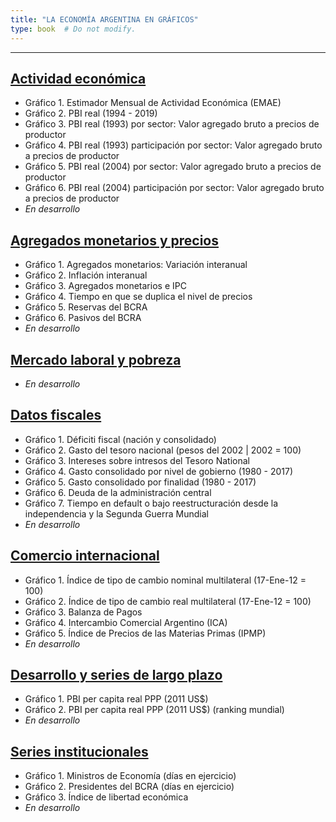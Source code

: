 ```yaml
---
title: "LA ECONOMÍA ARGENTINA EN GRÁFICOS"
type: book  # Do not modify.
---
```


---

## [Actividad económica](https://www.elhubeconomico.com/graficos/01_actividad_economica/)

* Gráfico 1. Estimador Mensual de Actividad Económica (EMAE)
* Gráfico 2. PBI real (1994 - 2019)
* Gráfico 3. PBI real (1993) por sector: Valor agregado bruto a precios de productor
* Gráfico 4. PBI real (1993) participación por sector: Valor agregado bruto a precios de productor
* Gráfico 5. PBI real (2004) por sector: Valor agregado bruto a precios de productor
* Gráfico 6. PBI real (2004) participación por sector: Valor agregado bruto a precios de productor
* *En desarrollo*

## [Agregados monetarios y precios](https://www.elhubeconomico.com/graficos/02_agregados_monetarios/)

* Gráfico 1. Agregados monetarios: Variación interanual
* Gráfico 2. Inflación interanual
* Gráfico 3. Agregados monetarios e IPC
* Gráfico 4. Tiempo en que se duplica el nivel de precios
* Gráfico 5. Reservas del BCRA
* Gráfico 6. Pasivos del BCRA
* *En desarrollo*

## [Mercado laboral y pobreza](https://www.elhubeconomico.com/graficos/03_desempleo_pobreza/)

* *En desarrollo*

## [Datos fiscales](https://www.elhubeconomico.com/graficos/04_datos_fiscales/)

* Gráfico 1. Déficiti fiscal (nación y consolidado)
* Gráfico 2. Gasto del tesoro nacional (pesos del 2002 | 2002 = 100)
* Gráfico 3. Intereses sobre intresos del Tesoro National
* Gráfico 4. Gasto consolidado por nivel de gobierno (1980 - 2017)
* Gráfico 5. Gasto consolidado por finalidad (1980 - 2017)
* Gráfico 6. Deuda de la administración central
* Gráfico 7. Tiempo en default o bajo reestructuración desde la independencia y la Segunda Guerra Mundial
* *En desarrollo*

## [Comercio internacional](https://www.elhubeconomico.com/graficos/05_internacional/)

* Gráfico 1. Índice de tipo de cambio nominal multilateral (17-Ene-12 = 100)
* Gráfico 2. Índice de tipo de cambio real multilateral (17-Ene-12 = 100)
* Gráfico 3. Balanza de Pagos
* Gráfico 4. Intercambio Comercial Argentino (ICA)
* Gráfico 5. Índice de Precios de las Materias Primas (IPMP)
* *En desarrollo*

## [Desarrollo y series de largo plazo](https://www.elhubeconomico.com/graficos/06_desarrollo/)

* Gráfico 1. PBI per capita real PPP (2011 US$)
* Gráfico 2. PBI per capita real PPP (2011 US$) (ranking mundial)
* *En desarrollo*

## [Series institucionales](https://www.elhubeconomico.com/graficos/07_instituciones/)

* Gráfico 1. Ministros de Economía (días en ejercicio)
* Gráfico 2. Presidentes del BCRA (días en ejercicio)
* Gráfico 3. Índice de libertad económica
* *En desarrollo* 
